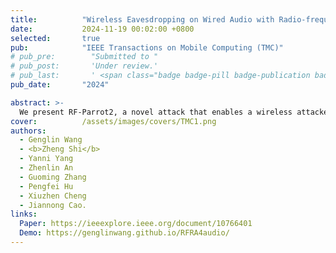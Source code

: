 ```yaml
---
title:          "Wireless Eavesdropping on Wired Audio with Radio-frequency Retroreflector Attack"
date:           2024-11-19 00:02:00 +0800
selected:       true
pub:            "IEEE Transactions on Mobile Computing (TMC)"
# pub_pre:        "Submitted to "
# pub_post:       'Under review.'
# pub_last:       ' <span class="badge badge-pill badge-publication badge-success">Spotlight</span>'
pub_date:       "2024"

abstract: >-
  We present RF-Parrot2, a novel attack that enables a wireless attacker to eavesdrop on wired audio signals by exploiting a simple yet effective retroreflector.
cover:          /assets/images/covers/TMC1.png
authors:
  - Genglin Wang
  - <b>Zheng Shi</b>
  - Yanni Yang
  - Zhenlin An
  - Guoming Zhang
  - Pengfei Hu
  - Xiuzhen Cheng
  - Jiannong Cao.
links:
  Paper: https://ieeexplore.ieee.org/document/10766401
  Demo: https://genglinwang.github.io/RFRA4audio/
---
```

